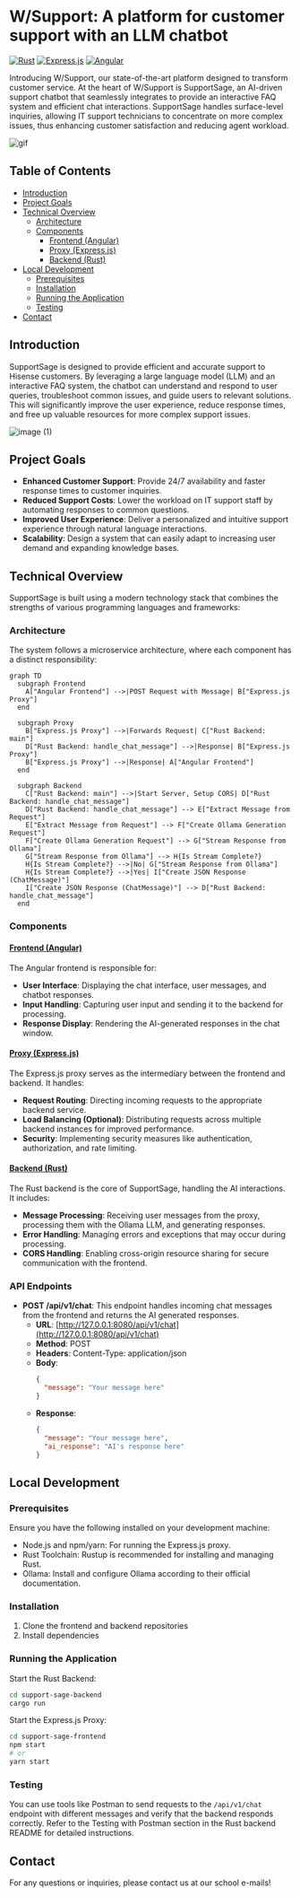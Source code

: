 # W/Support: A platform for customer support with an LLM chatbot
[![Rust](https://img.shields.io/badge/Rust-black?style=for-the-badge&logo=rust&logoColor=white)](https://www.rust-lang.org/)
[![Express.js](https://img.shields.io/badge/Express.js-black?style=for-the-badge&logo=express&logoColor=white)](https://expressjs.com/)
[![Angular](https://img.shields.io/badge/Angular-black?style=for-the-badge&logo=angular&logoColor=white)](https://angular.io/)

Introducing W/Support, our state-of-the-art platform designed to transform customer service. 
At the heart of W/Support is SupportSage, an AI-driven support chatbot that seamlessly integrates to provide an interactive FAQ system and efficient chat interactions. 
SupportSage handles surface-level inquiries, allowing IT support technicians to concentrate on more complex issues, thus enhancing customer satisfaction and reducing agent workload.

![gif](https://github.com/Hisense-LLM/_PROMOCIJA/blob/main/Screenshoti/Showcase%20gif.gif)


## Table of Contents
- [Introduction](#introduction)
- [Project Goals](#project-goals)
- [Technical Overview](#technical-overview)
    - [Architecture](#architecture)
    - [Components](#components)
      * [Frontend (Angular)](#frontend-angular)
      * [Proxy (Express.js)](#proxy-expressjs)
      * [Backend (Rust)](#backend-rust)
- [Local Development](#local-development)
    - [Prerequisites](#prerequisites)
    - [Installation](#installation)
    - [Running the Application](#running-the-application)
    - [Testing](#testing)
- [Contact](#contact)

## Introduction
SupportSage is designed to provide efficient and accurate support to Hisense customers. By leveraging a large language model (LLM) and an interactive FAQ system, the chatbot can understand and respond to user queries, troubleshoot common issues, and guide users to relevant solutions. This will significantly improve the user experience, reduce response times, and free up valuable resources for more complex support issues.

![image (1)](https://github.com/Hisense-LLM/.github/assets/90142769/af2926a7-d4c9-4f15-ae48-9f1c7c80d86b)


## Project Goals
- **Enhanced Customer Support**: Provide 24/7 availability and faster response times to customer inquiries.
- **Reduced Support Costs**: Lower the workload on IT support staff by automating responses to common questions.
- **Improved User Experience**: Deliver a personalized and intuitive support experience through natural language interactions.
- **Scalability**: Design a system that can easily adapt to increasing user demand and expanding knowledge bases.

## Technical Overview
SupportSage is built using a modern technology stack that combines the strengths of various programming languages and frameworks:

### Architecture
The system follows a microservice architecture, where each component has a distinct responsibility:

```mermaid
graph TD
  subgraph Frontend
    A["Angular Frontend"] -->|POST Request with Message| B["Express.js Proxy"]
  end

  subgraph Proxy
    B["Express.js Proxy"] -->|Forwards Request| C["Rust Backend: main"]
    D["Rust Backend: handle_chat_message"] -->|Response| B["Express.js Proxy"]
    B["Express.js Proxy"] -->|Response| A["Angular Frontend"]
  end

  subgraph Backend
    C["Rust Backend: main"] -->|Start Server, Setup CORS| D["Rust Backend: handle_chat_message"]
    D["Rust Backend: handle_chat_message"] --> E["Extract Message from Request"]
    E["Extract Message from Request"] --> F["Create Ollama Generation Request"]
    F["Create Ollama Generation Request"] --> G["Stream Response from Ollama"]
    G["Stream Response from Ollama"] --> H{Is Stream Complete?}
    H{Is Stream Complete?} -->|No| G["Stream Response from Ollama"]
    H{Is Stream Complete?} -->|Yes| I["Create JSON Response (ChatMessage)"]
    I["Create JSON Response (ChatMessage)"] --> D["Rust Backend: handle_chat_message"]
  end
```

### Components
#### [Frontend (Angular)](https://github.com/Hisense-LLM/dashboard)
The Angular frontend is responsible for:
- **User Interface**: Displaying the chat interface, user messages, and chatbot responses.
- **Input Handling**: Capturing user input and sending it to the backend for processing.
- **Response Display**: Rendering the AI-generated responses in the chat window.

#### [Proxy (Express.js)](https://github.com/Hisense-LLM/proxy)
The Express.js proxy serves as the intermediary between the frontend and backend. It handles:
- **Request Routing**: Directing incoming requests to the appropriate backend service.
- **Load Balancing (Optional)**: Distributing requests across multiple backend instances for improved performance.
- **Security**: Implementing security measures like authentication, authorization, and rate limiting.

#### [Backend (Rust)](https://github.com/Hisense-LLM/backend)
The Rust backend is the core of SupportSage, handling the AI interactions. It includes:
- **Message Processing**: Receiving user messages from the proxy, processing them with the Ollama LLM, and generating responses.
- **Error Handling**: Managing errors and exceptions that may occur during processing.
- **CORS Handling**: Enabling cross-origin resource sharing for secure communication with the frontend.

### API Endpoints
- **POST /api/v1/chat**: This endpoint handles incoming chat messages from the frontend and returns the AI generated responses.
    - **URL**: [http://127.0.0.1:8080/api/v1/chat](http://127.0.0.1:8080/api/v1/chat)
    - **Method**: POST
    - **Headers**: Content-Type: application/json
    - **Body**:
      ```json
      {
        "message": "Your message here"
      }
      ```
    - **Response**:
      ```json
      {
        "message": "Your message here",
        "ai_response": "AI's response here"
      }
      ```

## Local Development
### Prerequisites
Ensure you have the following installed on your development machine:
- Node.js and npm/yarn: For running the Express.js proxy.
- Rust Toolchain: Rustup is recommended for installing and managing Rust.
- Ollama: Install and configure Ollama according to their official documentation.

### Installation
1. Clone the frontend and backend repositories
2. Install dependencies


### Running the Application
Start the Rust Backend:
```bash
cd support-sage-backend
cargo run
```

Start the Express.js Proxy:
```bash
cd support-sage-frontend
npm start
# or
yarn start
```

### Testing
You can use tools like Postman to send requests to the `/api/v1/chat` endpoint with different messages and verify that the backend responds correctly. Refer to the Testing with Postman section in the Rust backend README for detailed instructions.

## Contact
For any questions or inquiries, please contact us at our school e-mails!
